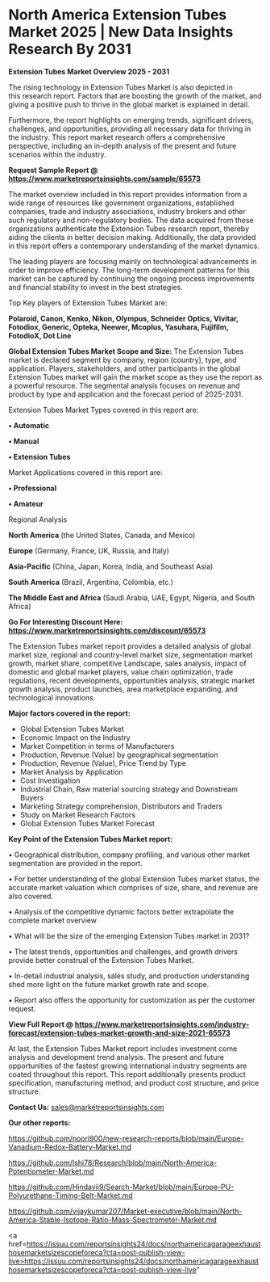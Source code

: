 # North America Extension Tubes Market 2025 | New Data Insights Research By 2031

<Strong> Extension Tubes Market Overview 2025 - 2031</strong>

The rising technology in Extension Tubes Market is also depicted in this research report. Factors that are boosting the growth of the market, and giving a positive push to thrive in the global market is explained in detail.

Furthermore, the report highlights on emerging trends, significant drivers, challenges, and opportunities, providing all necessary data for thriving in the industry. This report market research offers a comprehensive perspective, including an in-depth analysis of the present and future scenarios within the industry.

<strong>Request Sample Report @ <a href=https://www.marketreportsinsights.com/sample/65573>https://www.marketreportsinsights.com/sample/65573</a></strong>

The market overview included in this report provides information from a wide range of resources like government organizations, established companies, trade and industry associations, industry brokers and other such regulatory and non-regulatory bodies. The data acquired from these organizations authenticate the Extension Tubes research report, thereby aiding the clients in better decision making. Additionally, the data provided in this report offers a contemporary understanding of the market dynamics.

The leading players are focusing mainly on technological advancements in order to improve efficiency. The long-term development patterns for this market can be captured by continuing the ongoing process improvements and financial stability to invest in the best strategies.

Top Key players of Extension Tubes Market are:

<strong>Polaroid, Canon, Kenko, Nikon, Olympus, Schneider Optics, Vivitar, Fotodiox, Generic, Opteka, Neewer, Mcoplus, Yasuhara, Fujifilm, FotodioX, Dot Line</strong>

<strong><b>Global Extension Tubes Market Scope and Size:</b></strong>
The Extension Tubes market is declared segment by company, region (country), type, and application. Players, stakeholders, and other participants in the global Extension Tubes market will gain the market scope as they use the report as a powerful resource. The segmental analysis focuses on revenue and product by type and application and the forecast period of 2025-2031.

Extension Tubes Market Types covered in this report are:

<strong>• Automatic

• Manual

• Extension Tubes</strong>

Market Applications covered in this report are:

<strong>• Professional

• Amateur</strong> 

Regional Analysis

<strong>North America</strong> (the United States, Canada, and Mexico)

<strong>Europe</strong> (Germany, France, UK, Russia, and Italy)

<strong>Asia-Pacific</strong> (China, Japan, Korea, India, and Southeast Asia)

<strong>South America</strong> (Brazil, Argentina, Colombia, etc.)

<strong>The Middle East and Africa</strong> (Saudi Arabia, UAE, Egypt, Nigeria, and South Africa)

<strong>Go For Interesting Discount Here: <a href=https://www.marketreportsinsights.com/discount/65573>https://www.marketreportsinsights.com/discount/65573</a></strong>

The Extension Tubes market report provides a detailed analysis of global market size, regional and country-level market size, segmentation market growth, market share, competitive Landscape, sales analysis, impact of domestic and global market players, value chain optimization, trade regulations, recent developments, opportunities analysis, strategic market growth analysis, product launches, area marketplace expanding, and technological innovations.

<strong><b>Major factors covered in the report:</b></strong>
<ul>
  <li>Global Extension Tubes Market </li>
  <li>Economic Impact on the Industry</li>
  <li>Market Competition in terms of Manufacturers</li>
  <li>Production, Revenue (Value) by geographical segmentation</li>
  <li>Production, Revenue (Value), Price Trend by Type</li>
  <li>Market Analysis by Application</li>
  <li>Cost Investigation</li>
  <li>Industrial Chain, Raw material sourcing strategy and Downstream Buyers</li>
  <li>Marketing Strategy comprehension, Distributors and Traders</li>
  <li>Study on Market Research Factors</li>
  <li>Global Extension Tubes Market Forecast</li>
</ul>

<strong><b>Key Point of the Extension Tubes Market report:</b></strong>

• Geographical distribution, company profiling, and various other market segmentation are provided in the report.

• For better understanding of the global Extension Tubes market status, the accurate market valuation which comprises of size, share, and revenue are also covered.

• Analysis of the competitive dynamic factors better extrapolate the complete market overview

• What will be the size of the emerging Extension Tubes market in 2031?

• The latest trends, opportunities and challenges, and growth drivers provide better construal of the Extension Tubes Market.

• In-detail industrial analysis, sales study, and production understanding shed more light on the future market growth rate and scope.

• Report also offers the opportunity for customization as per the customer request.

<strong><b>View Full Report @ <a href=https://www.marketreportsinsights.com/industry-forecast/extension-tubes-market-growth-and-size-2021-65573>https://www.marketreportsinsights.com/industry-forecast/extension-tubes-market-growth-and-size-2021-65573</a></b></strong>


At last, the Extension Tubes Market report includes investment come analysis and development trend analysis. The present and future opportunities of the fastest growing international industry segments are coated throughout this report. This report additionally presents product specification, manufacturing method, and product cost structure, and price structure.

<strong>Contact Us:</strong>
sales@marketreportsinsights.com

<strong>Our other reports:</strong>

<a href=https://github.com/noori900/new-research-reports/blob/main/Europe-Vanadium-Redox-Battery-Market.md>https://github.com/noori900/new-research-reports/blob/main/Europe-Vanadium-Redox-Battery-Market.md</a>

<a href=https://github.com/Ishi78/Research/blob/main/North-America-Potentiometer-Market.md>https://github.com/Ishi78/Research/blob/main/North-America-Potentiometer-Market.md</a>

<a href=https://github.com/Hindavii9/Search-Market/blob/main/Europe-PU-Polyurethane-Timing-Belt-Market.md>https://github.com/Hindavii9/Search-Market/blob/main/Europe-PU-Polyurethane-Timing-Belt-Market.md</a>

<a href=https://github.com/vijaykumar207/Market-executive/blob/main/North-America-Stable-Isotope-Ratio-Mass-Spectrometer-Market.md>https://github.com/vijaykumar207/Market-executive/blob/main/North-America-Stable-Isotope-Ratio-Mass-Spectrometer-Market.md</a>

<a href=https://issuu.com/reportsinsights24/docs/northamericagarageexhausthosemarketsizescopeforeca?cta=post-publish-view-live>https://issuu.com/reportsinsights24/docs/northamericagarageexhausthosemarketsizescopeforeca?cta=post-publish-view-live</a>"
